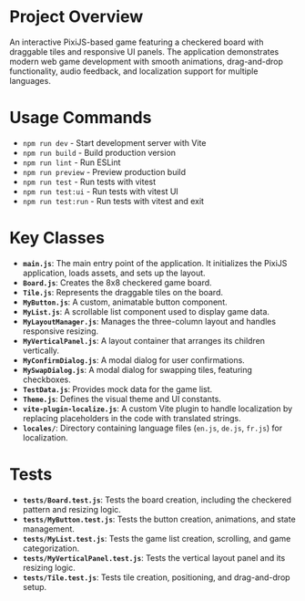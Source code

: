 # Project Overview

An interactive PixiJS-based game featuring a checkered board with draggable tiles and responsive UI panels. The application demonstrates modern web game development with smooth animations, drag-and-drop functionality, audio feedback, and localization support for multiple languages.

# Usage Commands

- `npm run dev` - Start development server with Vite
- `npm run build` - Build production version
- `npm run lint` - Run ESLint
- `npm run preview` - Preview production build
- `npm run test` - Run tests with vitest
- `npm run test:ui` - Run tests with vitest UI
- `npm run test:run` - Run tests with vitest and exit

# Key Classes

- **`main.js`**: The main entry point of the application. It initializes the PixiJS application, loads assets, and sets up the layout.
- **`Board.js`**: Creates the 8x8 checkered game board.
- **`Tile.js`**: Represents the draggable tiles on the board.
- **`MyButton.js`**: A custom, animatable button component.
- **`MyList.js`**: A scrollable list component used to display game data.
- **`MyLayoutManager.js`**: Manages the three-column layout and handles responsive resizing.
- **`MyVerticalPanel.js`**: A layout container that arranges its children vertically.
- **`MyConfirmDialog.js`**: A modal dialog for user confirmations.
- **`MySwapDialog.js`**: A modal dialog for swapping tiles, featuring checkboxes.
- **`TestData.js`**: Provides mock data for the game list.
- **`Theme.js`**: Defines the visual theme and UI constants.
- **`vite-plugin-localize.js`**: A custom Vite plugin to handle localization by replacing placeholders in the code with translated strings.
- **`locales/`**: Directory containing language files (`en.js`, `de.js`, `fr.js`) for localization.

# Tests

- **`tests/Board.test.js`**: Tests the board creation, including the checkered pattern and resizing logic.
- **`tests/MyButton.test.js`**: Tests the button creation, animations, and state management.
- **`tests/MyList.test.js`**: Tests the game list creation, scrolling, and game categorization.
- **`tests/MyVerticalPanel.test.js`**: Tests the vertical layout panel and its resizing logic.
- **`tests/Tile.test.js`**: Tests tile creation, positioning, and drag-and-drop setup.

